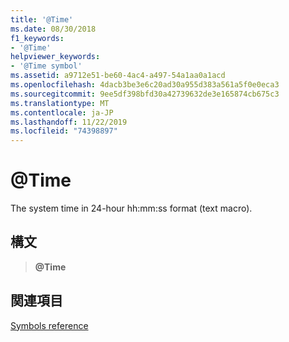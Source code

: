 ```yaml
---
title: '@Time'
ms.date: 08/30/2018
f1_keywords:
- '@Time'
helpviewer_keywords:
- '@Time symbol'
ms.assetid: a9712e51-be60-4ac4-a497-54a1aa0a1acd
ms.openlocfilehash: 4dacb3be3e6c20ad30a955d383a561a5f0e0eca3
ms.sourcegitcommit: 9ee5df398bfd30a42739632de3e165874cb675c3
ms.translationtype: MT
ms.contentlocale: ja-JP
ms.lasthandoff: 11/22/2019
ms.locfileid: "74398897"
---
```

# <a name="time"></a>\@Time

The system time in 24-hour hh:mm:ss format (text macro).

## <a name="syntax"></a>構文

> **\@Time**

## <a name="see-also"></a>関連項目

[Symbols reference](symbols-reference.md)
